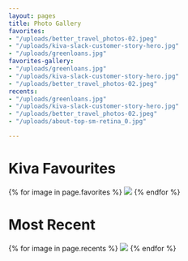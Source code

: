 ```yaml
---
layout: pages
title: Photo Gallery
favorites:
- "/uploads/better_travel_photos-02.jpeg"
- "/uploads/kiva-slack-customer-story-hero.jpg"
- "/uploads/greenloans.jpg"
favorites-gallery:
- "/uploads/greenloans.jpg"
- "/uploads/kiva-slack-customer-story-hero.jpg"
- "/uploads/better_travel_photos-02.jpeg"
recents:
- "/uploads/greenloans.jpg"
- "/uploads/kiva-slack-customer-story-hero.jpg"
- "/uploads/better_travel_photos-02.jpeg"
- "/uploads/about-top-sm-retina_0.jpg"

---
```

# Kiva Favourites

<div class="triple-grid">
{% for image in page.favorites %}
<img src="{{ image | relative_url }}">
{% endfor %}
</div>

# Most Recent


<div class="quad-grid">
{% for image in page.recents %}
<img src="{{ image | relative_url }}">
{% endfor %}
</div>